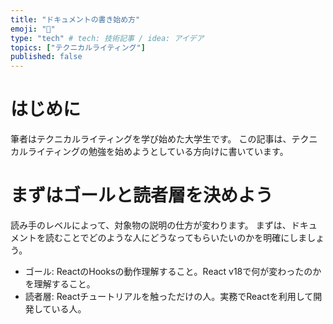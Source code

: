 ```yaml
---
title: "ドキュメントの書き始め方"
emoji: "📑"
type: "tech" # tech: 技術記事 / idea: アイデア
topics: ["テクニカルライティング"]
published: false
---
```


# はじめに
筆者はテクニカルライティングを学び始めた大学生です。
この記事は、テクニカルライティングの勉強を始めようとしている方向けに書いています。


# まずはゴールと読者層を決めよう
読み手のレベルによって、対象物の説明の仕方が変わります。
まずは、ドキュメントを読むことでどのような人にどうなってもらいたいのかを明確にしましょう。

- ゴール: ReactのHooksの動作理解すること。React v18で何が変わったのかを理解すること。
- 読者層: Reactチュートリアルを触っただけの人。実務でReactを利用して開発している人。